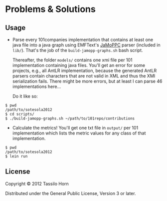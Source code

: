 # Problems & Solutions



## Usage

- Parse every 101companies implementation that contains at least one java file
  into a java graph using EMFText's [JaMoPPC](http://www.jamopp.org) parser
  (included in `lib/`).  That's the job of the `build-jamopp-graphs.sh` bash
  script.

  Thereafter, the folder `models/` contains one xmi file per 101 implementation
  containing java files.  You'll get an error for some projects, e.g., all
  AntLR implementation, because the generated AntLR parsers contain characters
  that are not valid in XML and thus the XMI serialization fails.  There might
  be more errors, but at least I can parse 46 implementations here...

  Do it like so:

```
$ pwd
/path/to/sotesola2012
$ cd scripts/
$ ./build-jamopp-graphs.sh ~/path/to/101repo/contributions
```

- Calculate the metrics!  You'll get one txt file in `output/` per 101
  implementation which lists the metric values for any class of that
  implementation.
  
```
$ pwd
/path/to/sotesola2012
$ lein run
```


## License

Copyright © 2012 Tassilo Horn

Distributed under the General Public License, Version 3 or later.

